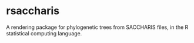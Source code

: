 # rsaccharis
A rendering package for phylogenetic trees from SACCHARIS files, in the R statistical computing language.
